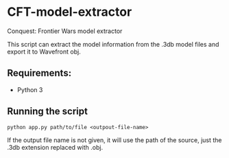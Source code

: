 # CFT-model-extractor
Conquest: Frontier Wars model extractor

This script can extract the model information from the .3db model files and export it to Wavefront obj.

## Requirements:
 
-  Python 3

## Running the script

```
python app.py path/to/file <outpout-file-name>
```

If the output file name is not given, it will use the path of the source, just the .3db extension replaced with .obj.

